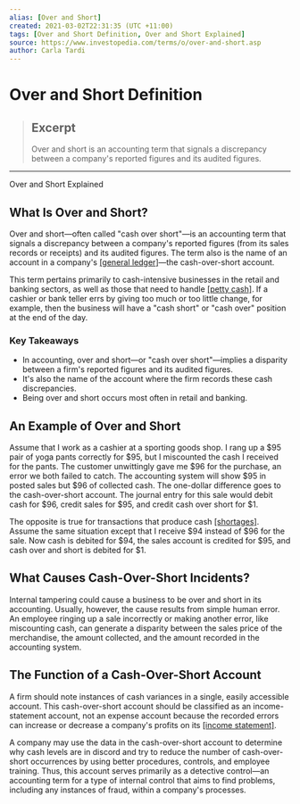 ```yaml
---
alias: [Over and Short]
created: 2021-03-02T22:31:35 (UTC +11:00)
tags: [Over and Short Definition, Over and Short Explained]
source: https://www.investopedia.com/terms/o/over-and-short.asp
author: Carla Tardi
---
```


# Over and Short Definition

> ## Excerpt
> Over and short is an accounting term that signals a discrepancy between a company's reported figures and its audited figures.

---

Over and Short Explained
## What Is Over and Short?

Over and short—often called "cash over short"—is an accounting term that signals a discrepancy between a company's reported figures (from its sales records or receipts) and its audited figures. The term also is the name of an account in a company's [[general ledger]](https://www.investopedia.com/terms/g/generalledger.asp)—the cash-over-short account.

This term pertains primarily to cash-intensive businesses in the retail and banking sectors, as well as those that need to handle [[petty cash]](https://www.investopedia.com/terms/p/pettycash.asp). If a cashier or bank teller errs by giving too much or too little change, for example, then the business will have a "cash short" or "cash over" position at the end of the day.

### Key Takeaways

-   In accounting, over and short—or "cash over short"—implies a disparity between a firm's reported figures and its audited figures.
-   It's also the name of the account where the firm records these cash discrepancies.
-   Being over and short occurs most often in retail and banking.

## An Example of Over and Short

Assume that I work as a cashier at a sporting goods shop. I rang up a $95 pair of yoga pants correctly for $95, but I miscounted the cash I received for the pants. The customer unwittingly gave me $96 for the purchase, an error we both failed to catch. The accounting system will show $95 in posted sales but $96 of collected cash. The one-dollar difference goes to the cash-over-short account. The journal entry for this sale would debit cash for $96, credit sales for $95, and credit cash over short for $1.

The opposite is true for transactions that produce cash [[shortages]](https://www.investopedia.com/terms/s/shortage.asp). Assume the same situation except that I receive $94 instead of $96 for the sale. Now cash is debited for $94, the sales account is credited for $95, and cash over and short is debited for $1.

## What Causes Cash-Over-Short Incidents?

Internal tampering could cause a business to be over and short in its accounting. Usually, however, the cause results from simple human error. An employee ringing up a sale incorrectly or making another error, like miscounting cash, can generate a disparity between the sales price of the merchandise, the amount collected, and the amount recorded in the accounting system.

## The Function of a Cash-Over-Short Account

A firm should note instances of cash variances in a single, easily accessible account. This cash-over-short account should be classified as an income-statement account, not an expense account because the recorded errors can increase or decrease a company's profits on its [[income statement]](https://www.investopedia.com/terms/i/incomestatement.asp).

A company may use the data in the cash-over-short account to determine why cash levels are in discord and try to reduce the number of cash-over-short occurrences by using better procedures, controls, and employee training. Thus, this account serves primarily as a detective control—an accounting term for a type of internal control that aims to find problems, including any instances of fraud, within a company's processes.
